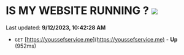 # IS MY WEBSITE RUNNING ? [![](https://img.shields.io/static/v1?label=Sponsor&message=%E2%9D%A4&logo=GitHub&color=%23fe8e86)](https://github.com/sponsors/<username>)

Last updated: **9/12/2023, 10:42:28 AM**

- `GET` [https://youssefservice.me](https://youssefservice.me) - **Up** (952ms)

